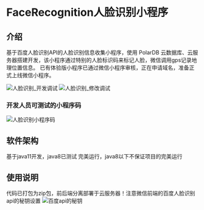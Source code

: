 # FaceRecognition人脸识别小程序
## 介绍
基于百度人脸识别API的人脸识别信息收集小程序，使用 PolarDB 云数据库、云服务器搭建开发，该小程序通过特别的人脸标识码来标记人脸，微信调用gps记录地理位置信息。
已有体验版小程序已通过微信小程序审核，正在申请域名，准备正式上线微信小程序。

![人脸识别_开发调试 ](https://user-images.githubusercontent.com/69849788/113528294-be2a4e80-95f2-11eb-9605-0f062f25eee3.jpg)
![人脸识别_修改调试](https://user-images.githubusercontent.com/69849788/113528299-bff41200-95f2-11eb-9d87-b16f6e4a279c.jpg)
### 开发人员可测试的小程序码

![人脸识别小程序码](https://user-images.githubusercontent.com/69849788/113528715-fbdba700-95f3-11eb-8d5e-97bb873ed491.jpg)

## 软件架构
基于java11开发，java8已测试 完美运行，java8以下不保证项目的完美运行

## 使用说明
代码已打包为zip包，前后端分离部署于云服务器！注意微信前端的百度人脸识别api的秘钥设置
![百度api的秘钥](https://user-images.githubusercontent.com/69849788/113528728-0007c480-95f4-11eb-8507-82db5e7c9854.jpg)



